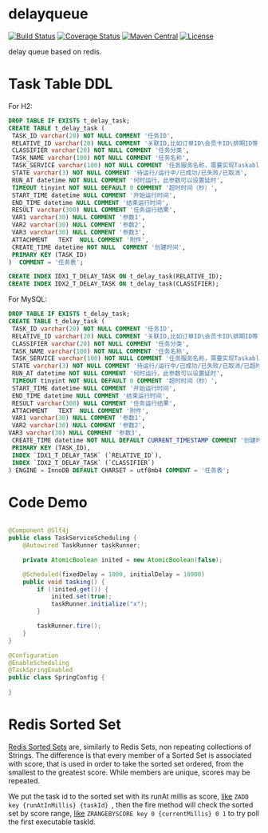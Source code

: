 # delayqueue

[![Build Status](https://travis-ci.org/bingoohuang/delayqueue.svg?branch=master)](https://travis-ci.org/bingoohuang/delayqueue)
[![Coverage Status](https://coveralls.io/repos/github/bingoohuang/delayqueue/badge.svg?branch=master)](https://coveralls.io/github/bingoohuang/delayqueue?branch=master)
[![Maven Central](https://maven-badges.herokuapp.com/maven-central/com.github.bingoohuang/delayqueue/badge.svg?style=flat-square)](https://maven-badges.herokuapp.com/maven-central/com.github.bingoohuang/delayqueue/)
[![License](http://img.shields.io/:license-apache-brightgreen.svg)](http://www.apache.org/licenses/LICENSE-2.0.html)

delay queue based on redis. 

# Task Table DDL

For H2:

```sql
DROP TABLE IF EXISTS t_delay_task;
CREATE TABLE t_delay_task (
 TASK_ID varchar(20) NOT NULL COMMENT '任务ID',
 RELATIVE_ID varchar(20) NULL COMMENT '关联ID,比如订单ID\会员卡ID\排期ID等',
 CLASSIFIER varchar(20) NOT NULL COMMENT '任务分类',
 TASK_NAME varchar(100) NOT NULL COMMENT '任务名称',
 TASK_SERVICE varchar(100) NOT NULL COMMENT '任务服务名称，需要实现Taskable接口',
 STATE varchar(3) NOT NULL COMMENT '待运行/运行中/已成功/已失败/已取消',
 RUN_AT datetime NOT NULL COMMENT '何时运行，此参数可以设置延时',
 TIMEOUT tinyint NOT NULL DEFAULT 0 COMMENT '超时时间（秒）',
 START_TIME datetime NULL COMMENT '开始运行时间',
 END_TIME datetime NULL COMMENT '结束运行时间',
 RESULT varchar(300) NULL COMMENT '任务运行结果',
 VAR1 varchar(30) NULL COMMENT '参数1',
 VAR2 varchar(30) NULL COMMENT '参数2',
 VAR3 varchar(30) NULL COMMENT '参数3',
 ATTACHMENT   TEXT  NULL COMMENT '附件',
 CREATE_TIME datetime NOT NULL  COMMENT '创建时间',
 PRIMARY KEY (TASK_ID)
)  COMMENT = '任务表';

CREATE INDEX IDX1_T_DELAY_TASK ON t_delay_task(RELATIVE_ID);
CREATE INDEX IDX2_T_DELAY_TASK ON t_delay_task(CLASSIFIER);
```

For MySQL:
```sql
DROP TABLE IF EXISTS t_delay_task;
CREATE TABLE t_delay_task (
 TASK_ID varchar(20) NOT NULL COMMENT '任务ID',
 RELATIVE_ID varchar(20) NULL COMMENT '关联ID,比如订单ID\会员卡ID\排期ID等',
 CLASSIFIER varchar(20) NOT NULL COMMENT '任务分类',
 TASK_NAME varchar(100) NOT NULL COMMENT '任务名称',
 TASK_SERVICE varchar(100) NOT NULL COMMENT '任务服务名称，需要实现Taskable接口',
 STATE varchar(3) NOT NULL COMMENT '待运行/运行中/已成功/已失败/已取消/已超时',
 RUN_AT datetime NOT NULL COMMENT '何时运行，此参数可以设置延时',
 TIMEOUT tinyint NOT NULL DEFAULT 0 COMMENT '超时时间（秒）',
 START_TIME datetime NULL COMMENT '开始运行时间',
 END_TIME datetime NULL COMMENT '结束运行时间',
 RESULT varchar(300) NULL COMMENT '任务运行结果',
 ATTACHMENT   TEXT  NULL COMMENT '附件',
 VAR1 varchar(30) NULL COMMENT '参数1',
 VAR2 varchar(30) NULL COMMENT '参数2',
VAR3 varchar(30) NULL COMMENT '参数3',
 CREATE_TIME datetime NOT NULL DEFAULT CURRENT_TIMESTAMP COMMENT '创建时间',
 PRIMARY KEY (TASK_ID),
 INDEX `IDX1_T_DELAY_TASK` (`RELATIVE_ID`),
 INDEX `IDX2_T_DELAY_TASK` (`CLASSIFIER`)
) ENGINE = InnoDB DEFAULT CHARSET = utf8mb4 COMMENT = '任务表';
```

# Code Demo
```java

@Component @Slf4j
public class TaskServiceScheduling {
    @Autowired TaskRunner taskRunner;

    private AtomicBoolean inited = new AtomicBoolean(false);

    @Scheduled(fixedDelay = 1000, initialDelay = 10000)
    public void tasking() {
        if (!inited.get()) {
            inited.set(true);
            taskRunner.initialize("x");
        }

        taskRunner.fire();
    }
}

@Configuration
@EnableScheduling
@TaskSpringEnabled
public class SpringConfig {
    
}

```

# Redis Sorted Set

[Redis Sorted Sets](https://redis.io/topics/data-types) are, similarly to Redis Sets, non repeating collections of Strings. The difference is that every member of a Sorted Set is associated with score, that is used in order to take the sorted set ordered, from the smallest to the greatest score. While members are unique, scores may be repeated.

We put the task id to the sorted set with its runAt millis as score, [like](https://redis.io/commands/zadd) `ZADD key {runAtInMillis} {taskId} `, then the fire method will check 
the sorted set by score range, [like](https://redis.io/commands/zrangebyscore) `ZRANGEBYSCORE key 0 {currentMillis} 0 1` to try poll the first executable taskId.